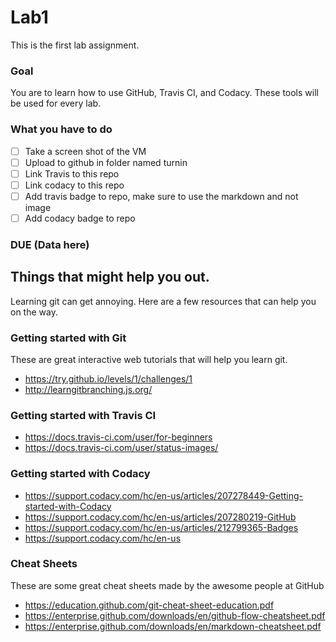 # Lab1
This is the first lab assignment.

### Goal
You are to learn how to use GitHub, Travis CI, and Codacy. These tools will be used for every lab.

### What you have to do
- [ ] Take a screen shot of the VM
- [ ] Upload to github in folder named turnin
- [ ] Link Travis to this repo
- [ ] Link codacy to this repo
- [ ] Add travis badge to repo, make sure to use the markdown and not image 
- [ ] Add codacy badge to repo

### DUE (Data here)

## Things that might help you out.
Learning git can get annoying. Here are a few resources that can help you on the way.

### Getting started with Git
These are great interactive web tutorials that will help you learn git.
* https://try.github.io/levels/1/challenges/1
* http://learngitbranching.js.org/

### Getting started with Travis CI
* https://docs.travis-ci.com/user/for-beginners
* https://docs.travis-ci.com/user/status-images/

### Getting started with Codacy
* https://support.codacy.com/hc/en-us/articles/207278449-Getting-started-with-Codacy
* https://support.codacy.com/hc/en-us/articles/207280219-GitHub
* https://support.codacy.com/hc/en-us/articles/212799365-Badges
* https://support.codacy.com/hc/en-us

### Cheat Sheets
These are some great cheat sheets made by the awesome people at GitHub
* https://education.github.com/git-cheat-sheet-education.pdf
* https://enterprise.github.com/downloads/en/github-flow-cheatsheet.pdf
* https://enterprise.github.com/downloads/en/markdown-cheatsheet.pdf
